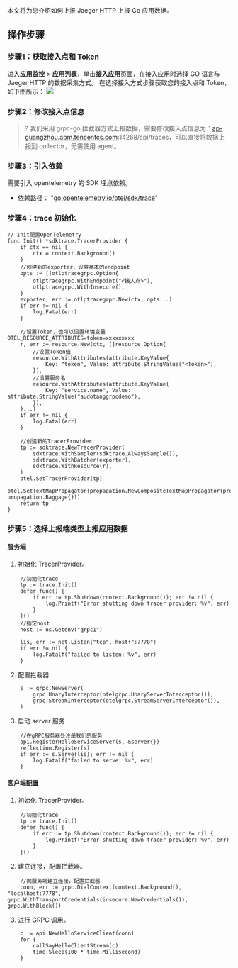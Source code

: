 本文将为您介绍如何上报 Jaeger HTTP 上报 Go 应用数据。

## 操作步骤

### 步骤1：获取接入点和 Token
进入**应用监控** > **应用列表**，单击**接入应用**页面，在接入应用时选择 GO 语言与 Jaeger HTTP 的数据采集方式。
在选择接入方式步骤获取您的接入点和 Token，如下图所示：
![](https://main.qcloudimg.com/raw/d7d94913947d31edf70e85c6462c6bac.png)



### 步骤2：修改接入点信息
> ? 我们采用 grpc-go 拦截器方式上报数据，需要修改接入点信息为：[ap-guangzhou.apm.tencentcs.com](http://ap-guangzhou.apm.tencentcs.com/):14268/api/traces，可以直接将数据上报到 collector，无需使用 agent。

### 步骤3：引入依赖
需要引入 opentelemetry 的 SDK 埋点依赖。
- 依赖路径： "[go.opentelemetry.io/otel/sdk/trace](http://go.opentelemetry.io/otel/sdk/trace)"

### 步骤4：trace 初始化
```
// Init配置OpenTelemetry
func Init() *sdktrace.TracerProvider {
    if ctx == nil {
        ctx = context.Background()
    }
    //创建新的exporter，设置基本的endpoint
    opts := []otlptracegrpc.Option{
        otlptracegrpc.WithEndpoint("<接入点>"),
        otlptracegrpc.WithInsecure(),
    }
    exporter, err := otlptracegrpc.New(ctx, opts...)
    if err != nil {
        log.Fatal(err)
    }

    //设置Token，也可以设置环境变量：OTEL_RESOURCE_ATTRIBUTES=token=xxxxxxxxx
    r, err := resource.New(ctx, []resource.Option{
        //设置Token值
        resource.WithAttributes(attribute.KeyValue{
            Key: "token", Value: attribute.StringValue("<Token>"),
        }),
        //设置服务名
        resource.WithAttributes(attribute.KeyValue{
            Key: "service.name", Value: attribute.StringValue("audotanggrpcdemo"),
        }),
    }...)
    if err != nil {
        log.Fatal(err)
    }

    //创建新的TracerProvider
    tp := sdktrace.NewTracerProvider(
        sdktrace.WithSampler(sdktrace.AlwaysSample()),
        sdktrace.WithBatcher(exporter),
        sdktrace.WithResource(r),
    )
    otel.SetTracerProvider(tp)
    otel.SetTextMapPropagator(propagation.NewCompositeTextMapPropagator(propagation.TraceContext{}, propagation.Baggage{}))
    return tp
}
```

### 步骤5：选择上报端类型上报应用数据
#### 服务端
1. 初始化 TracerProvider。
```
    //初始化trace
    tp := trace.Init()
    defer func() {
        if err := tp.Shutdown(context.Background()); err != nil {
            log.Printf("Error shutting down tracer provider: %v", err)
        }
    }()
    //指定host
    host := os.Getenv("grpc1")

    lis, err := net.Listen("tcp", host+":7778")
    if err != nil {
        log.Fatalf("failed to listen: %v", err)
    }
```
2. 配置拦截器
```
    s := grpc.NewServer(
        grpc.UnaryInterceptor(otelgrpc.UnaryServerInterceptor()),
        grpc.StreamInterceptor(otelgrpc.StreamServerInterceptor()),
    )
```
3. 启动 server 服务
```
    //在gRPC服务器处注册我们的服务
    api.RegisterHelloServiceServer(s, &server{})
    reflection.Register(s)
    if err := s.Serve(lis); err != nil {
        log.Fatalf("failed to serve: %v", err)
    }
```

#### 客户端配置
1. 初始化 TracerProvider。
```
    //初始化trace
    tp := trace.Init()
    defer func() {
        if err := tp.Shutdown(context.Background()); err != nil {
            log.Printf("Error shutting down tracer provider: %v", err)
        }
    }()
```
2. 建立连接，配置拦截器。
```
    //向服务端建立连接，配置拦截器
    conn, err := grpc.DialContext(context.Background(), "localhost:7778", grpc.WithTransportCredentials(insecure.NewCredentials()), grpc.WithBlock())
```
3. 进行 GRPC 调用。
```
    c := api.NewHelloServiceClient(conn)
    for {
        callSayHelloClientStream(c)
        time.Sleep(100 * time.Millisecond)
    }
```

